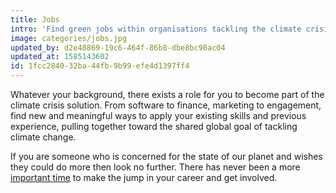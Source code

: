 ```yaml
---
title: Jobs
intro: 'Find green jobs within organisations tackling the climate crisis.'
image: categories/jobs.jpg
updated_by: d2e48869-19c6-464f-86b8-dbe8bc98ac04
updated_at: 1585143602
id: 1fcc2840-32ba-44fb-9b99-efe4d1397ff4
---
```


Whatever your background, there exists a role for you to become part of the climate crisis solution. From software to finance, marketing to engagement, find new and meaningful ways to apply your existing skills and previous experience, pulling together toward the shared global goal of tackling climate change.

If you are someone who is concerned for the state of our planet and wishes they could do more then look no further. There has never been a more [important time](https://www.environmentalscience.org/careers/sustainability-and-green-jobs) to make the jump in your career and get involved.
